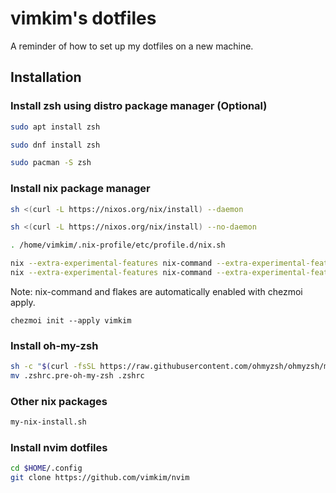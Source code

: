 # vimkim's dotfiles

A reminder of how to set up my dotfiles on a new machine.

## Installation

### Install zsh using distro package manager (Optional)

```bash
sudo apt install zsh

sudo dnf install zsh

sudo pacman -S zsh
```

### Install nix package manager

```bash
sh <(curl -L https://nixos.org/nix/install) --daemon

sh <(curl -L https://nixos.org/nix/install) --no-daemon

. /home/vimkim/.nix-profile/etc/profile.d/nix.sh

nix --extra-experimental-features nix-command --extra-experimental-features flakes profile install nixpkgs#zsh
nix --extra-experimental-features nix-command --extra-experimental-features flakes profile install nixpkgs#chezmoi
```

Note: nix-command and flakes are automatically enabled with chezmoi apply.

```
chezmoi init --apply vimkim
```

### Install oh-my-zsh

```bash
sh -c "$(curl -fsSL https://raw.githubusercontent.com/ohmyzsh/ohmyzsh/master/tools/install.sh)"
mv .zshrc.pre-oh-my-zsh .zshrc
```

### Other nix packages

```bash
my-nix-install.sh
```

### Install nvim dotfiles

```bash
cd $HOME/.config
git clone https://github.com/vimkim/nvim
```
